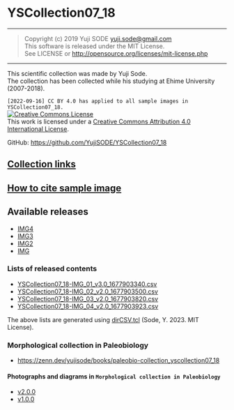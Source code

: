 # YSCollection07_18
______
>Copyright (c) 2019 Yuji SODE <yuji.sode@gmail.com>  
>This software is released under the MIT License.  
>See LICENSE or http://opensource.org/licenses/mit-license.php
______
This scientific collection was made by Yuji Sode.  
The collection has been collected while his studying at Ehime University (2007-2018).

`[2022-09-16] CC BY 4.0 has applied to all sample images in YSCollection07_18.`  
<a rel="license" href="http://creativecommons.org/licenses/by/4.0/"><img alt="Creative Commons License" style="border-width:0" src="https://i.creativecommons.org/l/by/4.0/88x31.png" /></a><br />This work is licensed under a <a rel="license" href="http://creativecommons.org/licenses/by/4.0/">Creative Commons Attribution 4.0 International License</a>.

GitHub: https://github.com/YujiSODE/YSCollection07_18  
## [Collection links](https://github.com/YujiSODE/YSCollection07_18/wiki)
## [How to cite sample image](https://github.com/YujiSODE/YSCollection07_18/blob/master/howToCite.md)

## Available releases
- [IMG4](https://github.com/YujiSODE/YSCollection07_18/releases/tag/IMG_04_v2.0)
- [IMG3](https://github.com/YujiSODE/YSCollection07_18/releases/tag/IMG_03_v2.0)
- [IMG2](https://github.com/YujiSODE/YSCollection07_18/releases/tag/IMG_02_v2.0)
- [IMG](https://github.com/YujiSODE/YSCollection07_18/releases/tag/IMG_01_v3.0)

### Lists of released contents
- [YSCollection07_18-IMG_01_v3.0_1677903340.csv](https://github.com/YujiSODE/YSCollection07_18/blob/master/YSCollection07_18-IMG_01_v3.0_1677903340.csv)
- [YSCollection07_18-IMG_02_v2.0_1677903500.csv](https://github.com/YujiSODE/YSCollection07_18/blob/master/YSCollection07_18-IMG_02_v2.0_1677903500.csv)
- [YSCollection07_18-IMG_03_v2.0_1677903820.csv](https://github.com/YujiSODE/YSCollection07_18/blob/master/YSCollection07_18-IMG_03_v2.0_1677903820.csv)
- [YSCollection07_18-IMG_04_v2.0_1677903923.csv](https://github.com/YujiSODE/YSCollection07_18/blob/master/YSCollection07_18-IMG_04_v2.0_1677903923.csv)

The above lists are generated using [dirCSV.tcl](https://gist.github.com/YujiSODE/ee070936443f2855fc45cb1471bd3e8b) \(Sode, Y. 2023. MIT License\).

### Morphological collection in Paleobiology
- https://zenn.dev/yujisode/books/paleobio-collection_yscollection07_18

#### Photographs and diagrams in `Morphological collection in Paleobiology`
- [v2.0.0](https://github.com/YujiSODE/YSCollection07_18/releases/tag/IMG_paleobio-collection-Zenn-v2.0.0)
- [v1.0.0](https://github.com/YujiSODE/YSCollection07_18/releases/tag/IMG_paleobio-collection-Zenn-v1.0.0)

